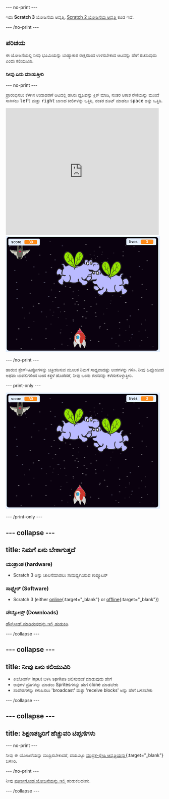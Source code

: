 --- no-print ---

ಇದು **Scratch 3** ಯೋಜನೆಯ ಆವೃತ್ತಿ. [Scratch 2 ಯೋಜನೆಯ ಆವೃತ್ತಿ](https://projects.raspberrypi.org/kn-IN/projects/clone-wars-scratch2) ಕೂಡ ಇದೆ.

--- /no-print ---

## ಪರಿಚಯ

ಈ ಯೋಜನೆಯಲ್ಲಿ ನೀವು ಭೂಮಿಯನ್ನು ಬಾಹ್ಯಾಕಾಶ ರಾಕ್ಷಸರಿಂದ ಉಳಿಸಬೇಕಾದ ಆಟವನ್ನು ಹೇಗೆ ರಚಿಸುವುದು ಎಂದು ಕಲಿಯುವಿರಿ.

### ನೀವು ಏನು ಮಾಡುತ್ತೀರಿ

--- no-print ---

ಪ್ರಾರಂಭಿಸಲು ಕೆಳಗಿನ ಉದಾಹರಣೆ ಆಟದಲ್ಲಿ ಹಸಿರು ಧ್ವಜವನ್ನು ಕ್ಲಿಕ್ ಮಾಡಿ, ನಂತರ ಆಕಾಶ ನೌಕೆಯನ್ನು ಮುಂದೆ ಸಾಗಿಸಲು <kbd>left</kbd> ಮತ್ತು <kbd>right</kbd> ಬಾಣದ ಕೀಲಿಗಳನ್ನು ಒತ್ತಿರಿ, ನಂತರ ಶೂಟ್ ಮಾಡಲು <kbd>space</kbd> ಅನ್ನು ಒತ್ತಿರಿ.

<div class="scratch-preview">
  <iframe allowtransparency="true" width="485" height="402" src="https://scratch.mit.edu/projects/embed/276887163/?autostart=false" frameborder="0" scrolling="no"></iframe>
  <img src="images/showcase.png">
</div>

--- /no-print ---

ಹಾರುವ ಸ್ಪೇಸ್-ಹಿಪ್ಪೋಗಳನ್ನು ಚಿತ್ರೀಕರಿಸುವ ಮೂಲಕ ನಿಮಗೆ ಸಾಧ್ಯವಾದಷ್ಟು ಅಂಕಗಳನ್ನು ಗಳಿಸಿ. ನೀವು ಹಿಪ್ಪೋದಿಂದ ಅಥವಾ ಬಾವಲಿಗಳಿಂದ ಬಂದ ಕಿತ್ತಳೆ ಹೊಡೆದರೆ, ನೀವು ಒಂದು ಜೀವವನ್ನು ಕಳೆದುಕೊಳ್ಳುತ್ತೀರಿ.

--- print-only ---

![desc](images/showcase.png)

--- /print-only ---

--- collapse ---
---
title: ನಿಮಗೆ ಏನು ಬೇಕಾಗುತ್ತದೆ
---

### ಯಂತ್ರಾಂಶ (hardware)

+ Scratch 3 ಅನ್ನು ಚಾಲನೆಮಾಡಲು ಸಾಮರ್ಥ್ಯವಿರುವ ಕಂಪ್ಯೂಟರ್

### ಸಾಫ್ಟ್ವೇರ್ (Software)

+ Scratch 3 (either [online](https://rpf.io/scratchon){:target="_blank"} or [offline](https://rpf.io/scratchoff){:target="_blank"})

### ಡೌನ್ಲೋಡ್ಸ್ (Downloads)

[ಡೌನ್ಲೋಡ್ ಮಾಡಿರುವುದನ್ನು ಇಲ್ಲಿ ಹುಡುಕಿರಿ](http://rpf.io/p/kn-IN/clone-wars-go).

--- /collapse ---

--- collapse ---
---
title: ನೀವು ಏನು ಕಲಿಯುವಿರಿ
---

+ ಕೀಬೋರ್ಡ್ input ಬಳಸಿ sprites ಚಲಿಸುವಂತೆ ಮಾಡುವುದು ಹೇಗೆ
+ ಅವುಗಳ ಪ್ರತಿಗಳನ್ನು ಮಾಡಲು Spritesಗಳನ್ನು ಹೇಗೆ clone ಮಾಡಬೇಕು
+ ಸಂದೇಶಗಳನ್ನು ಕಳುಹಿಸಲು 'broadcast' ಮತ್ತು 'receive blocks' ಅನ್ನು ಹೇಗೆ ಬಳಸಬೇಕು

--- /collapse ---

--- collapse ---
---
title: ಶಿಕ್ಷಣತಜ್ಞರಿಗೆ ಹೆಚ್ಚುವರಿ ಟಿಪ್ಪಣಿಗಳು
---

--- no-print ---

ನೀವು ಈ ಯೋಜನೆಯನ್ನು ಮುದ್ರಿಸಬೇಕಾದರೆ, ದಯವಿಟ್ಟು [ಮುದ್ರಕ-ಸ್ನೇಹಿ ಆವೃತ್ತಿಯನ್ನು](https://projects.raspberrypi.org/kn-IN/projects/clone-wars/print){:target="_blank"} ಬಳಸಿರಿ.

--- /no-print ---

ನೀವು [ಪೂರ್ಣಗೊಂಡ ಯೋಜನೆಯನ್ನು ಇಲ್ಲಿ](http://rpf.io/p/kn-IN/clone-wars-get) ಹುಡುಕಬಹುದು.

--- /collapse ---